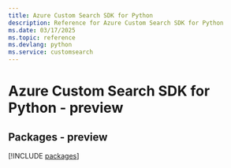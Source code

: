 ```yaml
---
title: Azure Custom Search SDK for Python
description: Reference for Azure Custom Search SDK for Python
ms.date: 03/17/2025
ms.topic: reference
ms.devlang: python
ms.service: customsearch
---
```

# Azure Custom Search SDK for Python - preview
## Packages - preview
[!INCLUDE [packages](custom-search-index.md)]